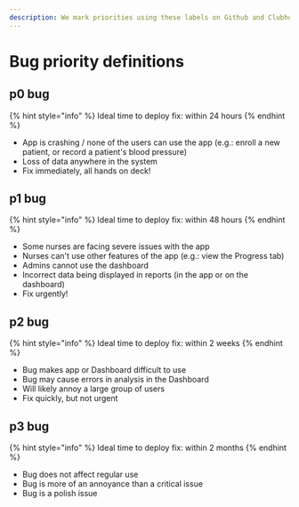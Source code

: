 ```yaml
---
description: We mark priorities using these labels on Github and Clubhouse.
---
```


# Bug priority definitions

## p0 bug

{% hint style="info" %}
Ideal time to deploy fix: within 24 hours
{% endhint %}

* App is crashing / none of the users can use the app \(e.g.: enroll a new patient, or record a patient's blood pressure\)
* Loss of data anywhere in the system
* Fix immediately, all hands on deck!

## p1 bug 

{% hint style="info" %}
Ideal time to deploy fix: within 48 hours
{% endhint %}

* Some nurses are facing severe issues with the app
* Nurses can't use other features of the app \(e.g.: view the Progress tab\)
* Admins cannot use the dashboard
* Incorrect data being displayed in reports \(in the app or on the dashboard\)
* Fix urgently!



## p2 bug 

{% hint style="info" %}
Ideal time to deploy fix: within 2 weeks
{% endhint %}

* Bug makes app or Dashboard difficult to use
* Bug may cause errors in analysis in the Dashboard
* Will likely annoy a large group of users
* Fix quickly, but not urgent



## p3 bug 

{% hint style="info" %}
Ideal time to deploy fix: within 2 months
{% endhint %}

* Bug does not affect regular use
* Bug is more of an annoyance than a critical issue
* Bug is a polish issue

